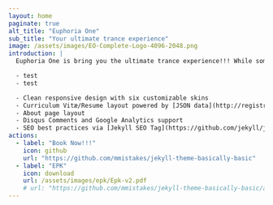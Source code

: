 ```yaml
---
layout: home
paginate: true
alt_title: "Euphoria One"
sub_title: "Your ultimate trance experience"
image: /assets/images/EO-Complete-Logo-4096-2048.png
introduction: |
  Euphoria One is bring you the ultimate trance experience!!! While some may consider it the style of yesteryear trance is still going strong.

  - test
  - test

  - Clean responsive design with six customizable skins
  - Curriculum Vitæ/Resume layout powered by [JSON data](http://registry.jsonresume.org/)
  - About page layout
  - Disqus Comments and Google Analytics support
  - SEO best practices via [Jekyll SEO Tag](https://github.com/jekyll/jekyll-seo-tag/)
actions:
  - label: "Book Now!!!"
    icon: github
    url: "https://github.com/mmistakes/jekyll-theme-basically-basic"
  - label: "EPK"
    icon: download
    url: /assets/images/epk/Epk-v2.pdf
    # url: "https://github.com/mmistakes/jekyll-theme-basically-basic/archive/master.zip"
---
```


